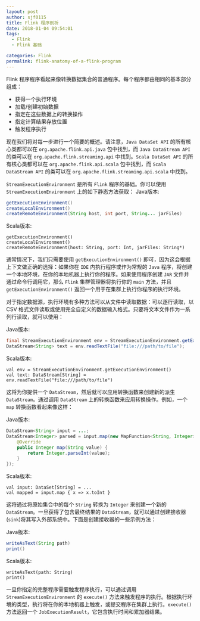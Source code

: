 ```yaml
---
layout: post
author: sjf0115
title: Flink 程序剖析
date: 2018-01-04 09:54:01
tags:
  - Flink
  - Flink 基础

categories: Flink
permalink: flink-anatomy-of-a-flink-program
---
```


Flink 程序程序看起来像转换数据集合的普通程序。每个程序都由相同的基本部分组成：
- 获得一个执行环境
- 加载/创建初始数据
- 指定在这些数据上的转换操作
- 指定计算结果存放位置
- 触发程序执行

现在我们将对每一步进行一个简要的概述。请注意，`Java DataSet API` 的所有核心类都可以在 `org.apache.flink.api.java` 包中找到，而 `Java DataStream API` 的类可以在 `org.apache.flink.streaming.api` 中找到。`Scala DataSet API` 的所有核心类都可以在 `org.apache.flink.api.scala` 包中找到，而 `Scala DataStream API` 的类可以在 `org.apache.flink.streaming.api.scala` 中找到。

`StreamExecutionEnvironment` 是所有 `Flink` 程序的基础。你可以使用 `StreamExecutionEnvironment` 上的如下静态方法获取：
Java版本:
```java
getExecutionEnvironment()
createLocalEnvironment()
createRemoteEnvironment(String host, int port, String... jarFiles)
```

Scala版本:
```
getExecutionEnvironment()
createLocalEnvironment()
createRemoteEnvironment(host: String, port: Int, jarFiles: String*)
```

通常情况下，我们只需要使用 `getExecutionEnvironment()` 即可，因为这会根据上下文做正确的选择：如果你在 `IDE` 内执行程序或作为常规的 `Java` 程序，将创建一个本地环境，在你的本地机器上执行你的程序。如果使用程序创建 `JAR` 文件并通过命令行调用它，那么 `Flink` 集群管理器将执行你的 `main` 方法，并且 `getExecutionEnvironment()` 返回一个用于在集群上执行你程序的执行环境。

对于指定数据源，执行环境有多种方法可以从文件中读取数据：可以逐行读取，以 CSV 格式文件读取或使用完全自定义的数据输入格式。只要将文本文件作为一系列行读取，就可以使用：

Java版本:
```Java
final StreamExecutionEnvironment env = StreamExecutionEnvironment.getExecutionEnvironment();
DataStream<String> text = env.readTextFile("file:///path/to/file");
```

Scala版本:
```
val env = StreamExecutionEnvironment.getExecutionEnvironment()
val text: DataStream[String] = env.readTextFile("file:///path/to/file")
```

这将为你提供一个 `DataStream`，然后就可以应用转换函数来创建新的派生 `DataStream`。通过调用 `DataStream` 上的转换函数来应用转换操作。例如，一个 `map` 转换函数看起来像这样：

Java版本:
```java
DataStream<String> input = ...;
DataStream<Integer> parsed = input.map(new MapFunction<String, Integer>() {
    @Override
    public Integer map(String value) {
        return Integer.parseInt(value);
    }
});
```

Scala版本:
```
val input: DataSet[String] = ...
val mapped = input.map { x => x.toInt }
```
这将通过将原始集合中的每个 `String` 转换为 `Integer` 来创建一个新的 `DataStream`。一旦获得了包含最终结果的 `DataStream`，就可以通过创建接收器(`sink`)将其写入外部系统中。下面是创建接收器的一些示例方法：

Java版本:
```java
writeAsText(String path)
print()
```

Scala版本:
```
writeAsText(path: String)
print()
```

一旦你指定的完整程序需要触发程序执行，可以通过调用 `StreamExecutionEnvironment` 的 `execute()` 方法来触发程序的执行。根据执行环境的类型，执行将在你的本地机器上触发，或提交程序在集群上执行。`execute()` 方法返回一个 `JobExecutionResult`，它包含执行时间和累加器结果。
